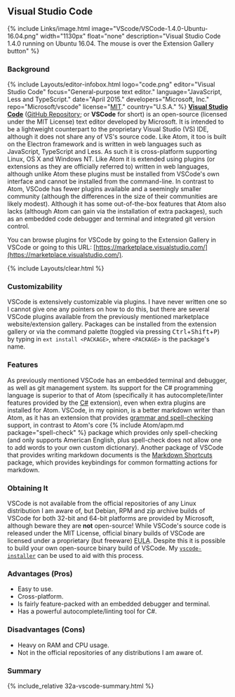 ## Visual Studio Code
{% include Links/image.html image="VScode/VSCode-1.4.0-Ubuntu-16.04.png" width="1130px" float="none" description="Visual Studio Code 1.4.0 running on Ubuntu 16.04. The mouse is over the Extension Gallery button" %}

### Background
{% include Layouts/editor-infobox.html logo="code.png" editor="Visual Studio Code" focus="General-purpose text editor." language="JavaScript, Less and TypeScript." date="April 2015." developers="Microsoft, Inc." repo="Microsoft/vscode" license="<a href='https://github.com/Microsoft/vscode/blob/master/LICENSE.txt' link='_blank'>MIT</a>." country="U.S.A." %}
[**Visual Studio Code**](https://code.visualstudio.com) ([GitHub Repository](https://github.com/Microsoft/vscode); or **VSCode** for short) is an open-source (licensed under the MIT License) text editor developed by Microsoft. It is intended to be a lightweight counterpart to the proprietary Visual Studio (VS) IDE, although it does not share any of VS's source code. Like Atom, it too is built on the Electron framework and is written in web languages such as JavaScript, TypeScript and Less. As such it is cross-platform supporting Linux, OS X and Windows NT. Like Atom it is extended using plugins (or extensions as they are officially referred to) written in web languages, although unlike Atom these plugins must be installed from VSCode's own interface and cannot be installed from the command-line. In contrast to Atom, VSCode has fewer plugins available and a seemingly smaller community (although the differences in the size of their communities are likely modest). Although it has some out-of-the-box features that Atom also lacks (although Atom can gain via the installation of extra packages), such as an embedded code debugger and terminal and integrated git version control.

You can browse plugins for VSCode by going to the Extension Gallery in VSCode or going to this URL: [https://marketplace.visualstudio.com/](https://marketplace.visualstudio.com/).

{% include Layouts/clear.html %}<br/>

### Customizability
VSCode is extensively customizable via plugins. I have never written one so I cannot give one any pointers on how to do this, but there are several VSCode plugins available from the previously mentioned marketplace website/extension gallery. Packages can be installed from the extension gallery or via the command palette (toggled via pressing <kbd>Ctrl</kbd>+<kbd>Shift</kbd>+<kbd>P</kbd>) by typing in `ext install <PACKAGE>`, where `<PACKAGE>` is the package's name.

### Features
As previously mentioned VSCode has an embedded terminal and debugger, as well as git management system. Its support for the C# programming language is superior to that of Atom (specifically it has autocomplete/linter features provided by the <span class="package"><a href="https://marketplace.visualstudio.com/items?itemName=ms-vscode.csharp" link="_blank">C#</a></span> extension), even when extra plugins are installed for Atom. VSCode, in my opinion, is a better markdown writer than Atom, as it has an extension that provides <span class="package"><a href="https://marketplace.visualstudio.com/items?itemName=seanmcbreen.Spell" link="_blank">grammar and spell-checking</a></span> support, in contrast to Atom's core {% include Atom/apm.md package="spell-check" %} package which provides only spell-checking (and only supports American English, plus <span class="package">spell-check</span> does not allow one to add words to your own custom dictionary). Another package of VSCode that provides writing markdown documents is the [Markdown Shortcuts](https://marketplace.visualstudio.com/items?itemName=mdickin.markdown-shortcuts) package, which provides keybindings for common formatting actions for markdown.

### Obtaining It
VSCode is not available from the official repositories of any Linux distribution I am aware of, but Debian, RPM and zip archive builds of VSCode for both 32-bit and 64-bit platforms are provided by Microsoft, although beware they are **not** open-source! While VSCode's source code is released under the MIT License, official binary builds of VSCode are licensed under a proprietary (but freeware) <abbr title="End-User License Agreement">EULA</abbr>. Despite this it is possible to build your own open-source binary build of VSCode. My [`vscode-installer`](https://github.com/fusion809/vscode-installer) can be used to aid with this process.

### Advantages (Pros)
* Easy to use.
* Cross-platform.
* Is fairly feature-packed with an embedded debugger and terminal.
* Has a powerful autocomplete/linting tool for C#.

### Disadvantages (Cons)
* Heavy on RAM and CPU usage.
* Not in the official repositories of any distributions I am aware of.

### Summary
{% include_relative 32a-vscode-summary.html %}
